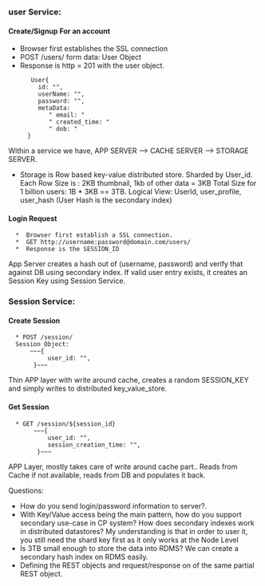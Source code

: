 
### user Service:
   #### Create/Signup For an account
   * Browser first establishes the SSL connection 
   * POST /users/
       form data: User Object
   * Response is http = 201 with the user object. 
      ~~~
         User{
           id: "",
           userName: "", 
           password: "", 
           metaData: 
              " email: " 
              " created_time: " 
              " dob: "
        }
      ~~~   
   Within a service we have, APP SERVER --> CACHE SERVER --> STORAGE SERVER. 
  * Storage is Row based key-value distributed store. Sharded by User_id. 
       Each Row Size is : 2KB thumbnail, 1kb of other data = 3KB 
       Total Size for 1 billion users: 1B * 3KB == 3TB. 
       Logical View: UserId, user_profile, user_hash (User Hash is the secondary index) 
   #### Login Request
      *  Browser first establish a SSL connection. 
      *  GET http://username:password@domain.com/users/
      *  Response is the SESSION_ID
   App Server creates a hash out of (username, password) and verify that against DB using secondary index. 
   If valid user entry exists, it creates an Session Key using Session Service. 
   
### Session Service:
   #### Create Session
      * POST /session/
      Session Object:
          ~~~{
               user_id: "",
           }~~~
   Thin APP layer with write around cache, creates a random SESSION_KEY and simply writes to distributed key_value_store. 
   #### Get Session
      * GET /session/${session_id}
           ~~~{
               user_id: "",
               session_creation_time: "",
            }~~~
   APP Layer, mostly takes care of write around cache part.. Reads from Cache if not available, reads from DB and populates it back. 
   
 Questions: 
 * How do you send login/password information to server?. 
 * With Key/Value access being the main pattern, how do you support secondary use-case in CP system? How does secondary indexes work in distributed datastores? My understanding is that in order to user it, you still need the shard key first as it only works at the Node Level
 * Is 3TB small enough to store the data into RDMS? We can create a secondary hash index on RDMS easily. 
 * Defining the REST objects and request/response on of the same partial REST object.
 
